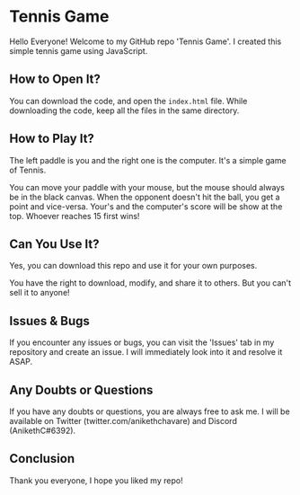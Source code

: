 # Tennis Game

Hello Everyone! Welcome to my GitHub repo 'Tennis Game'. I created this simple tennis game using JavaScript.

## How to Open It?

You can download the code, and open the `index.html` file. While downloading the code, keep all the files in the same directory.

## How to Play It?

The left paddle is you and the right one is the computer. It's a simple game of Tennis.

You can move your paddle with your mouse, but the mouse should always be in the black canvas. When the opponent doesn't hit the ball, you get a point and vice-versa. Your's and the computer's score will be show at the top. Whoever reaches 15 first wins!

## Can You Use It?

Yes, you can download this repo and use it for your own purposes.

You have the right to download, modify, and share it to others. But you can't sell it to anyone!

## Issues & Bugs

If you encounter any issues or bugs, you can visit the 'Issues' tab in my repository and create an issue. I will immediately look into it and resolve it ASAP.

## Any Doubts or Questions

If you have any doubts or questions, you are always free to ask me. I will be available on Twitter (twitter.com/anikethchavare) and Discord (AnikethC#6392).

## Conclusion

Thank you everyone, I hope you liked my repo!
